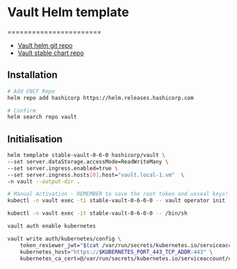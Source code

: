 # Vault Helm template
=======================
- [Vault helm git repo](https://github.com/hashicorp/vault-helm)
- [Vault stable chart repo](https://helm.releases.hashicorp.com)

## Installation
```bash
# Add CNCF Repo
helm repo add hashicorp https://helm.releases.hashicorp.com

# Confirm 
helm search repo vault
```

## Initialisation
```bash
helm template stable-vault-0-6-0 hashicorp/vault \
--set server.dataStorage.accessMode=ReadWriteMany \
--set server.ingress.enabled=true \
--set server.ingress.hosts[0].host="vault.local-1.vm"  \
-n vault --output-dir .

# Manual Activation - REMEMBER to save the root token and unseal keys!!!
kubectl -n vault exec -ti stable-vault-0-6-0-0 -- vault operator init

kubectl -n vault exec -it stable-vault-0-6-0-0 -- /bin/sh

vault auth enable kubernetes

vault write auth/kubernetes/config \
    token_reviewer_jwt="$(cat /var/run/secrets/kubernetes.io/serviceaccount/token)" \
    kubernetes_host="https://$KUBERNETES_PORT_443_TCP_ADDR:443" \
    kubernetes_ca_cert=@/var/run/secrets/kubernetes.io/serviceaccount/ca.crt
```